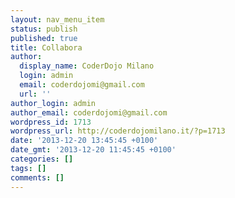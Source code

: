 ```yaml
---
layout: nav_menu_item
status: publish
published: true
title: Collabora
author:
  display_name: CoderDojo Milano
  login: admin
  email: coderdojomi@gmail.com
  url: ''
author_login: admin
author_email: coderdojomi@gmail.com
wordpress_id: 1713
wordpress_url: http://coderdojomilano.it/?p=1713
date: '2013-12-20 13:45:45 +0100'
date_gmt: '2013-12-20 11:45:45 +0100'
categories: []
tags: []
comments: []
---
```


